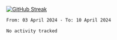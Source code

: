 [![GitHub Streak](https://streak-stats.demolab.com?user=renren-017&theme=sea&hide_border=true&background=DD272700)](https://git.io/streak-stats)

<!--START_SECTION:waka-->

```txt
From: 03 April 2024 - To: 10 April 2024

No activity tracked
```

<!--END_SECTION:waka-->

